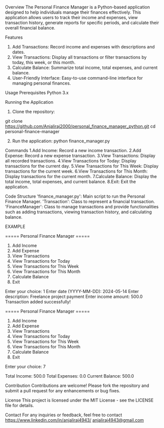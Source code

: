 Overview
The Personal Finance Manager is a Python-based application designed to help individuals manage their finances effectively. This application allows users to track their income and expenses, view transaction history, generate reports for specific periods, and calculate their overall financial balance.

Features
1. Add Transactions: Record income and expenses with descriptions and dates.
2. View Transactions: Display all transactions or filter transactions by today, this week, or this month.
3. Calculate Balance: Summarize total income, total expenses, and current balance.
4. User-Friendly Interface: Easy-to-use command-line interface for managing personal finances.

Usage
Prerequisites
Python 3.x

Running the Application
1. Clone the repository:

git clone https://github.com/Anjaliraj2000/personal_finance_manager_python.git
cd personal-finance-manager

2. Run the application:
python finance_manager.py

Commands
1.Add Income: Record a new income transaction.
2.Add Expense: Record a new expense transaction.
3.View Transactions: Display all recorded transactions.
4.View Transactions for Today: Display transactions for the current day.
5.View Transactions for This Week: Display transactions for the current week.
6.View Transactions for This Month: Display transactions for the current month.
7.Calculate Balance: Display the total income, total expenses, and current balance.
8.Exit: Exit the application.

Code Structure
'finance_manager.py': Main script to run the Personal Finance Manager.
'Transaction': Class to represent a financial transaction.
'FinanceManager': Class to manage transactions and provide functionalities such as adding transactions, viewing transaction history, and calculating balance.

EXAMPLE

===== Personal Finance Manager =====
1. Add Income
2. Add Expense
3. View Transactions
4. View Transactions for Today
5. View Transactions for This Week
6. View Transactions for This Month
7. Calculate Balance
8. Exit

Enter your choice: 1
Enter date (YYYY-MM-DD): 2024-05-14
Enter description: Freelance project payment
Enter income amount: 500.0
Transaction added successfully!

===== Personal Finance Manager =====
1. Add Income
2. Add Expense
3. View Transactions
4. View Transactions for Today
5. View Transactions for This Week
6. View Transactions for This Month
7. Calculate Balance
8. Exit

Enter your choice: 7

Total Income: 500.0
Total Expenses: 0.0
Current Balance: 500.0

Contribution
Contributions are welcome! Please fork the repository and submit a pull request for any enhancements or bug fixes.

License
This project is licensed under the MIT License - see the LICENSE file for details.

Contact
For any inquiries or feedback, feel free to contact https://www.linkedin.com/in/anjaliraj4943/
anjaliraj4943@gmail.com
